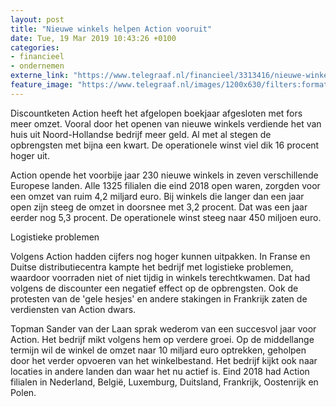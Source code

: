 ```yaml
---
layout: post
title: "Nieuwe winkels helpen Action vooruit"
date: Tue, 19 Mar 2019 10:43:26 +0100
categories: 
- financieel 
- ondernemen 
externe_link: "https://www.telegraaf.nl/financieel/3313416/nieuwe-winkels-helpen-action-vooruit"
feature_image: "https://www.telegraaf.nl/images/1200x630/filters:format(jpeg):quality(80)/cdn-kiosk-api.telegraaf.nl/f630430c-4a2c-11e9-a891-0218eaf05005.jpg"
---
```


<p class="intro">Discountketen Action heeft het afgelopen boekjaar afgesloten met fors meer omzet. Vooral door het openen van nieuwe winkels verdiende het van huis uit Noord-Hollandse bedrijf meer geld. Al met al stegen de opbrengsten met bijna een kwart. De operationele winst viel dik 16 procent hoger uit.</p> <p>Action opende het voorbije jaar 230 nieuwe winkels in zeven verschillende Europese landen. Alle 1325 filialen die eind 2018 open waren, zorgden voor een omzet van ruim 4,2 miljard euro. Bij winkels die langer dan een jaar open zijn steeg de omzet in doorsnee met 3,2 procent. Dat was een jaar eerder nog 5,3 procent. De operationele winst steeg naar 450 miljoen euro.</p><p>Logistieke problemen</p><p>Volgens Action hadden cijfers nog hoger kunnen uitpakken. In Franse en Duitse distributiecentra kampte het bedrijf met logistieke problemen, waardoor voorraden niet of niet tijdig in winkels terechtkwamen. Dat had volgens de discounter een negatief effect op de opbrengsten. Ook de protesten van de 'gele hesjes' en andere stakingen in Frankrijk zaten de verdiensten van Action dwars.</p><p>Topman Sander van der Laan sprak wederom van een succesvol jaar voor Action. Het bedrijf mikt volgens hem op verdere groei. Op de middellange termijn wil de winkel de omzet naar 10 miljard euro optrekken, geholpen door het verder opvoeren van het winkelbestand. Het bedrijf kijkt ook naar locaties in andere landen dan waar het nu actief is. Eind 2018 had Action filialen in Nederland, België, Luxemburg, Duitsland, Frankrijk, Oostenrijk en Polen.</p>
